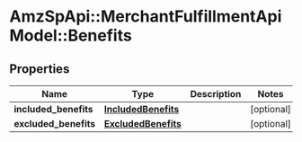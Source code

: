 # AmzSpApi::MerchantFulfillmentApiModel::Benefits

## Properties
Name | Type | Description | Notes
------------ | ------------- | ------------- | -------------
**included_benefits** | [**IncludedBenefits**](IncludedBenefits.md) |  | [optional] 
**excluded_benefits** | [**ExcludedBenefits**](ExcludedBenefits.md) |  | [optional] 

